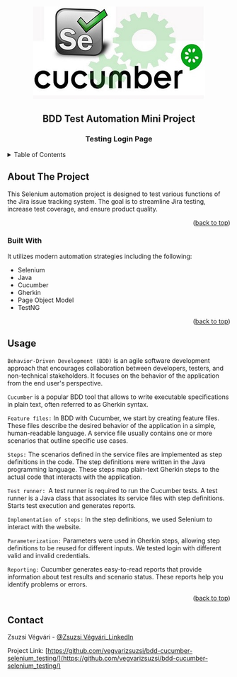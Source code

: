 <a name="readme-top"></a>


<!-- PROJECT LOGO -->
<br />
<div align="center">

![logo](https://github.com/vegvarizsuzsi/bdd-cucumber-selenium_testing/blob/main/cucumber-selenium-logo.jpeg)

<h2 align="center">BDD Test Automation Mini Project</h2>
<h3 align="center">Testing Login Page</h2>

</div>



<!-- TABLE OF CONTENTS -->
<details>
  <summary>Table of Contents</summary>
  <ol>
    <li>
      <a href="#about-the-project">About The Project</a>
      <ul>
        <li><a href="#built-with">Built With</a></li>
      </ul>
    </li>  
    <li><a href="#usage">Usage</a></li> 
    <li><a href="#contact">Contact</a></li>    
  </ol>
</details>



<!-- ABOUT THE PROJECT -->
## About The Project

This Selenium automation project is designed to test various functions of the Jira issue tracking system. The goal is to streamline Jira testing, increase test coverage, and ensure product quality.
<p align="right">(<a href="#readme-top">back to top</a>)</p>



### Built With

It utilizes modern automation strategies including the following:

* Selenium
* Java
* Cucumber
* Gherkin
* Page Object Model
* TestNG



<p align="right">(<a href="#readme-top">back to top</a>)</p>



## Usage

`Behavior-Driven Development (BDD)` is an agile software development approach that encourages collaboration between developers, testers, and non-technical stakeholders. It focuses on the behavior of the application from the end user's perspective.

`Cucumber` is a popular BDD tool that allows to write executable specifications in plain text, often referred to as Gherkin syntax.

`Feature files:` In BDD with Cucumber, we start by creating feature files. These files describe the desired behavior of the application in a simple, human-readable language. A service file usually contains one or more scenarios that outline specific use cases.

`Steps:` The scenarios defined in the service files are implemented as step definitions in the code. The step definitions were written in the Java programming language. These steps map plain-text Gherkin steps to the actual code that interacts with the application.

`Test runner: `A test runner is required to run the Cucumber tests. A test runner is a Java class that associates its service files with step definitions. Starts test execution and generates reports.

`Implementation of steps:` In the step definitions, we used Selenium to interact with the website.

`Parameterization:` Parameters were used in Gherkin steps, allowing step definitions to be reused for different inputs. We tested login with different valid and invalid credentials.

`Reporting:` Cucumber generates easy-to-read reports that provide information about test results and scenario status. These reports help you identify problems or errors.

<p align="right">(<a href="#readme-top">back to top</a>)</p>



<!-- CONTACT -->
## Contact


Zsuzsi Végvári - [@Zsuzsi Végvári_LinkedIn](https://www.linkedin.com/in/zsuzsiv%C3%A9gv%C3%A1ri/)

Project Link: [https://github.com/vegvarizsuzsi/bdd-cucumber-selenium_testing/](https://github.com/vegvarizsuzsi/bdd-cucumber-selenium_testing/)
